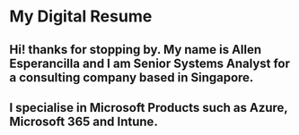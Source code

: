 # My Digital Resume

## Hi! thanks for stopping by. My name is Allen Esperancilla and I am Senior Systems Analyst for a consulting company based in Singapore.
## I specialise in Microsoft Products such as Azure, Microsoft 365 and Intune.